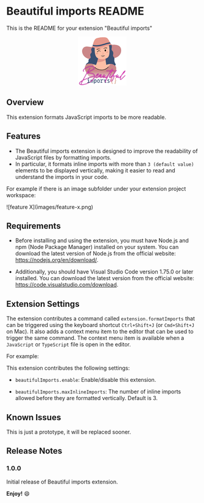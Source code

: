 # Beautiful imports README

This is the README for your extension "Beautiful imports"

<p
    align="center"
    style="text-align: center;"
>
    <img
        src="./icons/beautifulImports.png"
        alt="Beautiful imports"
        width="128"
    />
</p>

## Overview

This extension formats JavaScript imports to be more readable.

## Features

- The Beautiful imports extension is designed to improve the readability of JavaScript files by formatting imports.
- In particular, it formats inline imports with more than `3 (default value)` elements to be displayed vertically, making it easier to read and understand the imports in your code.

For example if there is an image subfolder under your extension project workspace:

\!\[feature X\]\(images/feature-x.png\)

## Requirements

- Before installing and using the extension, you must have Node.js and npm (Node Package Manager) installed on your system. You can download the latest version of Node.js from the official website: <https://nodejs.org/en/download/>.

- Additionally, you should have Visual Studio Code version 1.75.0 or later installed. You can download the latest version from the official website: <https://code.visualstudio.com/download>.

## Extension Settings

The extension contributes a command called `extension.formatImports` that can be triggered using the keyboard shortcut `Ctrl+Shift+J` (or `Cmd+Shift+J` on Mac). It also adds a context menu item to the editor that can be used to trigger the same command. The context menu item is available when a `JavaScript` or `TypeScript` file is open in the editor.

For example:

This extension contributes the following settings:

- `beautifulImports.enable`: Enable/disable this extension.

- `beautifulImports.maxInlineImports`: The number of inline imports allowed before they are formatted vertically. Default is 3.

## Known Issues

This is  just a prototype, it will be replaced sooner.

## Release Notes

### 1.0.0

Initial release of Beautiful imports extension.

**Enjoy!** 😄
